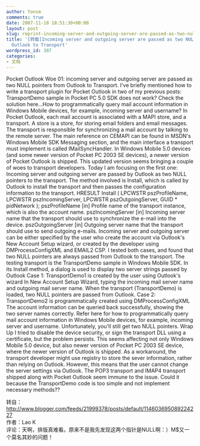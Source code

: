 ```yaml
---
author: Yonsm
comments: true
date: 2007-11-18 18:51:30+00:00
layout: post
slug: reprint-incoming-server-and-outgoing-server-are-passed-as-two-null-pointers-from-outlook-to-transport
title: '[转载]Incoming server and outgoing server are passed as two NULL pointers from
  Outlook to Transport'
wordpress_id: 387
categories:
- 文档
---
```


Pocket Outlook Woe 01: incoming server and outgoing server are passed as two NULL pointers from Outlook to Transport.<!-- more --> I've briefly mentioned how to write a transport plugin for Pocket Outlook in two of my previous posts: TransportDemo sample in Pocket PC 5.0 SDK does not work? Check the solution here...How to programmatically query mail account information in Windows Mobile devices, for example, incoming server and username? In Pocket Outlook, each mail account is associated with a MAPI store, and a transport. A store is a store, for storing email folders and email messages. The transport is responsible for synchronizing a mail account by talking to the remote server. The main reference on CEMAPI can be found in MSDN's Windows Mobile SDK Messaging section, and the main interface a transport must implement is called IMailSyncHandler. In Windows Mobile 5.0 devices (and some newer version of Pocket PC 2003 SE devices), a newer version of Pocket Outlook is shipped. This updated version seems bringing a couple of woes to transport developers. Today I am focusing on the first one: Incoming server and outgoing server are passed by Outlook as two NULL pointers to the transport. The method involved is Install, which is called by Outlook to install the transport and then passes the configuration information to the transport. HRESULT Install ( LPCWSTR pszProfileName, LPCWSTR pszIncomingServer, LPCWSTR pszOutgoingServer, GUID * pidNetwork ); pszProfileName [in] Profile name of the transport instance, which is also the account name. pszIncomingServer [in] Incoming server name that the transport should use to synchronize the e-mail into the device. pszOutgoingServer [in] Outgoing server name that the transport should use to send outgoing e-mails. Incoming server and outgoing server can be either specified by the user who create the account via Outlook's New Account Setup wizard, or created by the developer using DMProcessConfigXML and EMAIL2 CSP. I tested both cases, and found that two NULL pointers are always passed from Outlook to the transport. The testing transport is the TransportDemo sample in Windows Mobile SDK. In its Install method, a dialog is used to display two server strings passed by Outlook Case 1: TransportDemo1 is created by the user using Outlook's wizard In New Account Setup Wizard, typing the incoming mail server name and outgoing mail server name. When the transport (TransportDemo) is loaded, two NULL pointers are passed from Outlook. Case 2: TransportDemo2 is programmatically created using DMProcessConfigXML The account information can be queried back successfully, showing the two server names correctly. Refer here for how to programmatically query mail account information in Windows Mobile devices, for example, incoming server and username. Unfortunately, you'll still get two NULL pointers. Wrap Up I tried to disable the device security, or sign the transport DLL using a certificate, but the problem persists. This seems affecting not only Windows Mobile 5.0 device, but also newer version of Pocket PC 2003 SE device, where the newer version of Outlook is shipped. As a workaround, the transport developer might use registry to store the sever information, rather than relying on Outlook. However, this means that the user cannot change the server settings via Outlook. The POP3 transport and IMAP4 transport shipped along with Pocket Outlook seem immune to the issue. Could it because the TransportDemo code is too simple and not implement necessary methods??   
  
  
转自：http://www.blogger.com/feeds/21999378/posts/default/114603695089224227  
作者：Lao K  
评论：天啊，排版真难看。原来不是我先发现这两个指针是NULL啊：）M$又一个莫名其妙的问题！
